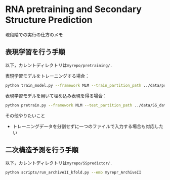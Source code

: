 # RNA pretraining and Secondary Structure Prediction

現段階での実行の仕方のメモ

## 表現学習を行う手順

以下，カレントディレクトリは`myrepo/pretraining/.`

表現学習モデルをトレーニングする場合：
```bash
python train_model.py --framework MLM --train_partition_path ../data/pretrain_data/train_partition.pickle --val_partition_path ../data/pretrain_data/val_partition.pickle --seed 1
```

表現学習モデルを用いて埋め込み表現を得る場合：
```bash
python pretrain.py --framework MLM --test_partition_path ../data/SS_data/ArchiveII.csv --weight_path ../data/pretrain_results/MLM/{ディレクトリ指定}/weight.pth --seed 1
```

その他やりたいこと
- トレーニングデータを分割せずに一つのファイルで入力する場合も対応したい


## 二次構造予測を行う手順

以下，カレントディレクトリは`myrepo/SSpredictor/.`

```bash
python scripts/run_archiveII_kfold.py --emb myrepr_ArchiveII
```
